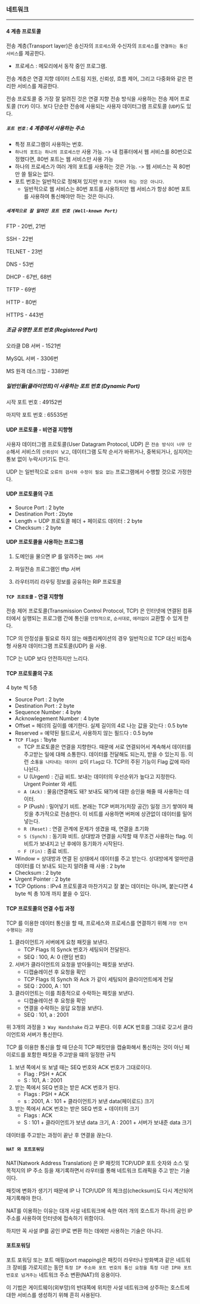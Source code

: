 ### 네트워크

<hr>


#### 4 계층 프로토콜

전송 계층(Transport layer)은 송신자의 `프로세스`와 수신자의 `프로세스`를 `연결하는 통신 서비스`를 제공한다.

* 프로세스 : 메모리에서 동작 중인 프로그램.

전송 계층은 연결 지향 데이터 스트림 지원, 신뢰성, 흐름 제어, 그리고 다중화와 같은 편리한 서비스를 제공한다.

전송 프로토콜 중 가장 잘 알려진 것은 연결 지향 전송 방식을 사용하는 전송 제어 프로토콜 (`TCP`) 이다. 보다 단순한 전송에 사용되는 사용자 데이터그램 프로토콜 (`UDP`)도 있다.



##### `포트 번호` : 4 계층에서 사용하는 주소

* 특정 프로그램이 사용하는 번호.
* `하나의 포트는 하나의 프로세스만` 사용 가능. -> 내 컴퓨터에서 웹 서비스를 80번으로 정했다면, 80번 포트는 웹 서비스만 사용 가능
* 하나의 프로세스가 여러 개의 포트를 사용하는 것은 가능. -> 웹 서비스는 꼭 80번만 쓸 필요는 없다. 
* 포트 번호는 일반적으로 정해져 있지만 `무조건 지켜야 하는 것은 아니다`.
  * 일반적으로 웹 서비스는 80번 포트를 사용하지만 웹 서비스가 항상 80번 포트를 사용하여 통신해야만 하는 것은 아니다.



##### `세계적으로 잘 알려진 포트 번호 (Well-known Port)`

FTP			   -			20번, 21번

SSH    		  -			 22번

TELNET	    - 			23번

DNS		 	 -			53번

DHCP 		  -			67번, 68번

TFTP	 	    -			69번

HTTP	 	   -			80번

HTTPS	 	 -			443번



##### 조금 유명한 포트 번호 (Registered Port)

오라클 DB 서버		-		1521번

MySQL 서버		   -		 3306번

MS 원격 데스크탑    -		 3389번



##### 일반인들(클라이언트)이 사용하는 포트 번호 (Dynamic Port)

시작 포트 번호 : 49152번

마지막 포트 번호 : 65535번





#### UDP 프로토콜 - 비연결 지향형

사용자 데이터그램 프로토콜(User Datagram Protocol, UDP) 은 `전송 방식이 너무 단순`해서 서비스의 `신뢰성이 낮고`, 데이터그램 도착 순서가 바뀌거나, 중복되거나, 심지어는 통보 없이 누락시키기도 한다.

UDP 는 일반적으로 `오류의 검사와 수정이 필요 없는` 프로그램에서 수행할 것으로 가정한다.



#### UDP 프로토콜의 구조

* Source Port : 2 byte
* Destination Port : 2byte
* Length = UDP 프로토콜 헤더 + 페이로드 데이터 : 2 byte
* Checksum : 2 byte



#### UDP 프로토콜을 사용하는 프로그램

1. 도메인을 물으면 IP 를 알려주는 `DNS 서버`

2. 파일전송 프로그램인 tftp 서버

3. 라우터끼리 라우팅 정보를 공유하는 RIP 프로토콜





#### `TCP 프로토콜` - 연결 지향형

전송 제어 프로토콜(Transmission Control Protocol, TCP) 은 인터넷에 연결된 컴퓨터에서 실행되는 프로그램 간에 통신을 `안정적으로`, `순서대로`, `에러없이` 교환할 수 있게 한다.

TCP 의 안정성을 필요로 하지 않는 애플리케이션의 경우 일반적으로 TCP 대신 비접속형 사용자 데이터그램 프로토콜(UDP) 을 사용.

TCP 는 UDP 보다 안전하지만 느리다.



#### TCP 프로토콜의 구조

4 byte 씩 5층

* Source Port : 2 byte
* Destination Port : 2 byte
* Sequence Number : 4 byte
* Acknowlegement Number : 4 byte
* Offset = 헤더의 길이를 얘기한다. 실제 길이의 4로 나눈 값을 갖는다 : 0.5 byte
* Reserved = 예약된 필드로서, 사용하지 않는 필드다 : 0.5 byte
* `TCP Flags` : 1byte
  * TCP 프로토콜은 연결을 지향한다. 때문에 서로 연결되어서 계속해서 데이터를 주고받는 일에 대해 소통한다. 데이터를 전달해도 되는지, 받을 수 있는지 등. 이런 소`통을 나타내는 데이터 값`이 `Flag값` 다. TCP의 주된 기능이 Flag 값에 따라 나뉜다. 
  * U (Urgent) : 긴급 비트. 보내는 데이터의 우선순위가 높다고 지정한다. Urgent Pointer 와 세트
  * `A (Ack)` : 물음(연결해도 돼? 보내도 돼?)에 대한 승인을 해줄 때 사용하는 데이터. 
  * P (Push) : 밀어넣기 비트. 본래는 TCP 버퍼가(저장 공간) 일정 크기 쌓여야 패킷을 추가적으로 전송한다. 이 비트를 사용하면 버퍼에 상관없이 데이터를 밀어 넣는다.
  * `R (Reset)` : 연결 관계에 문제가 생겼을 때, 연결을 초기화
  * `S (Synch)` : 동기화 비트. 상대방과 연결을 시작할 때 무조건 사용하는 flag. 이 비트가 보내지고 난 후에야 동기화가 시작된다.
  * `F (Fin)` : 종료 비트.
* Window = 상대방과 연결 된 상태에서 데이터를 주고 받는다. 상대방에게 얼마만큼 데이터를 더 보내도 되는지 알려줄 때 사용 : 2 byte
* Checksum : 2 byte
* Urgent Pointer : 2 byte
* TCP Options : IPv4 프로토콜과 마찬가지고 잘 붙는 데이터는 아니며, 붙는다면 4 byte 씩 총 10개 까지 붙을 수 있다.





#### TCP 프로토콜의 연결 수립 과정

TCP 를 이용한 데이터 통신을 할 때, 프로세스와 프로세스를 연결하기 위해 `가장 먼저 수행되는 과정`

1. 클라이언트가 서버에게 요청 패킷을 보낸다.
   * TCP Flags 의 Synck  번호가 세팅되어 전달된다.
   * SEQ : 100, A: 0  (랜덤 번호)
2. 서버가 클라이언트의 요청을 받아들이는 패킷을 보낸다.
   * 디캡슐레이션 후 요청을 확인
   * TCP Flags 의 Synch 와 Ack 가 같이 세팅되어 클라이언트에게 전달
   * SEQ : 2000, A : 101
3. 클라이언트는 이를 최종적으로 수락하는 패킷을 보낸다.
   * 디캡슐레이션 후 요청을 확인
   * 연결을 수락하는 응답 요청을 보낸다.
   * SEQ : 101, a : 2001

위 3개의 과정을 `3 Way Handshake` 라고 부른다. 이후 ACK 번호를 그대로 갖고서 클라이언트와 서버가 통신한다.

TCP 를 이용한 통신을 할 때 단순히 TCP 패킷만을 캡슐화해서 통신하는 것이 아닌 페이로드를 포함한 패킷을 주고받을 떄의 일정한 규칙

1. 보낸 쪽에서 또 보낼 때는 SEQ 번호와 ACK 번호가 그대로이다.
   * Flag : PSH + ACK
   * S : 101, A : 2001
2. 받는 쪽에서 SEQ 번호는 받은 ACK 번호가 된다.
   * Flags : PSH + ACK
   * s : 2001, A : 101 + 클라이언트가 보낸 data(페이로드) 크기
3. 받는 쪽에서 ACK 번호는 받은 SEQ 번호 + 데이터의 크기
   * Flags : ACK
   * S : 101 + 클라이언트가 보낸 data 크기, A : 2001 + 서버가 보내준 data 크기

데이터를 주고받는 과정이 끝난 후 연결을 끊는다.





#### `NAT 와 포트포워딩`

NAT(Natwork Address Translation) 은 IP 패킷의 TCP/UDP 포트 숫자와 소스 및 목적지의 IP 주소 등을 재기록하면서 라우터를 통해 네트워크 트래픽을 주고 받는 기술이다.

패킷에 변화가 생기기 때문에 IP 나 TCP/UDP 의 체크섬(checksum)도 다시 계산되어 재기록해야 한다.

NAT를 이용하는 이유는 대개 사설 네트워크에 속한 여러 개의 호스트가 하나의 공인 IP 주소를 사용하여 인터넷에 접속하기 위함이다.

하지만 꼭 사설 IP를 공인 IP로 변환 하는 데에만 사용하는 기술은 아니다.



#### 포트포워딩

포트 포워딩 또는 포트 매핑(port mapping)은 패킷이 라우터나 방화벽과 같은 네트워크 장비를 가로지르는 동안 `특정 IP 주소와 포트 번호의 통신 요청을 특정 다른 IP와 포트 번호로 넘겨주는` 네트워크 주소 변환(NAT)의 응용이다.

이 기법은 게이트웨이(외부망)의 반대쪽에 위치한 사설 네트워크에 상주하는 호스트에 대한 서비스를 생성하기 위해 흔히 사용된다.

